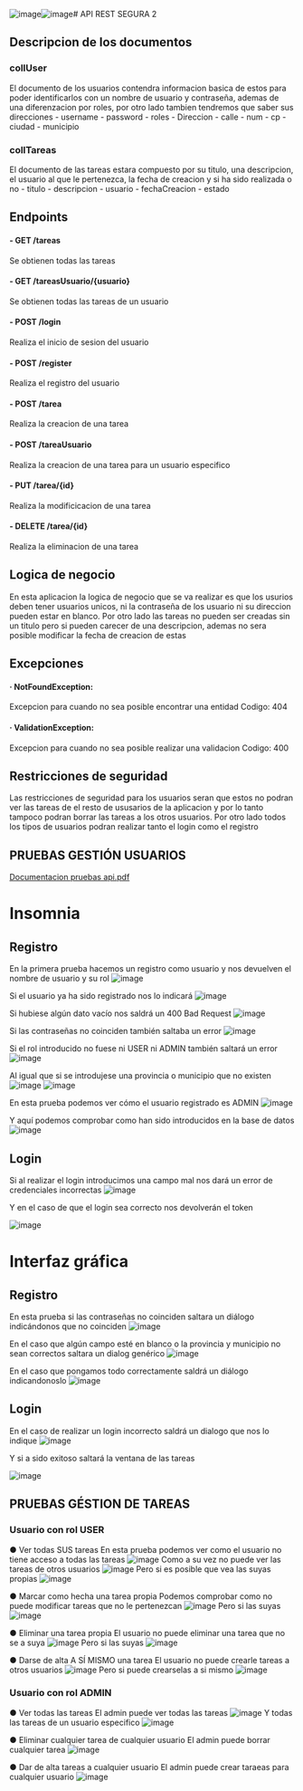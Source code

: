 ![image](https://github.com/user-attachments/assets/dbe75b9e-cb0c-4aea-8ee9-b8bf17b31be5)![image](https://github.com/user-attachments/assets/e43f1e14-7845-432c-9e7a-2b4c2289eef1)﻿# API REST SEGURA 2

## Descripcion de los documentos 
### collUser
El documento de los usuarios contendra informacion basica de estos para poder identificarlos con un nombre de usuario y contraseña, ademas de una diferenzacion por roles, por otro lado tambien tendremos que saber sus direcciones
    - username
    - password
    - roles
    - Direccion
        - calle
        - num
        - cp
        - ciudad
        - municipio
### collTareas
El documento de las tareas estara compuesto por su titulo, una descripcion, el usuario al que le pertenezca, la fecha de creacion y si ha sido realizada o no
    - titulo
    - descripcion
    - usuario
    - fechaCreacion
    - estado

## Endpoints

#### - GET /tareas
Se obtienen todas las tareas

#### - GET /tareasUsuario/{usuario}
Se obtienen todas las tareas de un usuario

#### - POST /login
Realiza el inicio de sesion del usuario

#### - POST /register
Realiza el registro del usuario

#### - POST /tarea
Realiza la creacion de una tarea

#### - POST /tareaUsuario
Realiza la creacion de una tarea para un usuario especifico

#### - PUT /tarea/{id}
Realiza la modificicacion de una tarea

#### - DELETE /tarea/{id}
Realiza la eliminacion de una tarea

## Logica de negocio 
En esta aplicacion la logica de negocio que se va realizar es que los usurios deben tener usuarios unicos, ni la contraseña de los usuario ni su direccion pueden estar en blanco.
Por otro lado las tareas no pueden ser creadas sin un titulo pero si pueden carecer de una descripcion, ademas no sera posible modificar la fecha de creacion de estas
## Excepciones
#### · NotFoundException:
Excepcion para cuando no sea posible encontrar una entidad Codigo: 404

#### · ValidationException: 
Excepcion para cuando no sea posible realizar una validacion Codigo: 400

## Restricciones de seguridad
Las restricciones de seguridad para los usuarios seran que estos no podran ver las tareas de el resto de ususarios de la aplicacion y por lo tanto tampoco podran borrar las tareas a los otros usuarios.
Por otro lado todos los tipos de usuarios podran realizar tanto el login como el registro

## PRUEBAS GESTIÓN USUARIOS
[Documentacion pruebas api.pdf](https://github.com/user-attachments/files/18913810/Documentacion.pruebas.api.pdf)
# Insomnia

## Registro

En la primera prueba hacemos un registro como usuario y nos devuelven el nombre de usuario y su rol
![image](https://github.com/user-attachments/assets/85b92db9-6536-40e3-bbb8-32298a662a9c)

Si el usuario ya ha sido registrado nos lo indicará
![image](https://github.com/user-attachments/assets/f649be38-ee55-4f2c-ae72-9cd0b6606919)

Si hubiese algún dato vacío nos saldrá un 400 Bad Request
![image](https://github.com/user-attachments/assets/5fd455e4-ffcd-495f-a744-266d5f87f24f)

Si las contraseñas no coinciden también saltaba un error
![image](https://github.com/user-attachments/assets/d34b3268-8d61-461d-a878-20b9fc220427)


Si el rol introducido no fuese ni USER ni ADMIN también saltará un error
![image](https://github.com/user-attachments/assets/77c68110-fa7b-41a3-b668-72f9fefae8fc)

Al igual que si se introdujese una provincia o municipio que no existen
![image](https://github.com/user-attachments/assets/6c7a1379-76d6-4ed7-ad30-3180f300c1c3)
![image](https://github.com/user-attachments/assets/a18a9bbd-a033-46b9-86b3-e635dc384942)


En esta prueba podemos ver cómo el usuario registrado es ADMIN
![image](https://github.com/user-attachments/assets/fab754fc-5dca-4851-af04-e3e396ec9331)


Y aquí podemos comprobar como han sido introducidos en la base de datos
![image](https://github.com/user-attachments/assets/a98bd751-9312-4684-aa65-09a5e29fda8b)

## Login

Si al realizar el login introducimos una campo mal nos dará un error de credenciales incorrectas
![image](https://github.com/user-attachments/assets/e4326824-7e8d-450a-accb-d08e81ac3e1f)


Y en el caso de que el login sea correcto nos devolverán el token

![image](https://github.com/user-attachments/assets/c0a2741e-5e5a-4268-8643-a2036feb1066)

# Interfaz gráfica

## Registro

En esta prueba si las contraseñas no coinciden saltara un diálogo indicándonos que no coinciden
![image](https://github.com/user-attachments/assets/042ab21d-c434-408d-8d25-f1b755d8b669)



En el caso que algún campo esté en blanco o la provincia y municipio no sean correctos saltara un dialog genérico
![image](https://github.com/user-attachments/assets/585409cd-76c2-467b-ae6a-ffa8cb55dce6)


En el caso que pongamos todo correctamente saldrá un diálogo indicandonoslo
![image](https://github.com/user-attachments/assets/d6e455c2-a010-40ee-80a5-2f91896a0c85)


## Login

En el caso de realizar un login incorrecto saldrá un dialogo que nos lo indique
![image](https://github.com/user-attachments/assets/fe73f07d-0c8f-440a-9385-bf04167fb551)

Y si a sido exitoso saltará la ventana de las tareas

![image](https://github.com/user-attachments/assets/6df54f05-88aa-4c49-8d81-7b09e503596e)

## PRUEBAS GÉSTION DE TAREAS

### Usuario con rol USER

● Ver todas SUS tareas
En esta prueba podemos ver como el usuario no tiene acceso a todas las tareas
![image](https://github.com/user-attachments/assets/8f82b138-e59a-4bad-8f98-8a344987e389)
Como a su vez no puede ver las tareas de otros usuarios
![image](https://github.com/user-attachments/assets/753c14e7-e29e-4745-88c4-b8275c6285bf)
Pero si es posible que vea las suyas propias
![image](https://github.com/user-attachments/assets/e9d4fe87-6479-41f4-92fe-31d98dde82e3)

● Marcar como hecha una tarea propia
Podemos comprobar como no puede modificar tareas que no le pertenezcan
![image](https://github.com/user-attachments/assets/f1711a76-f279-40a1-828e-66ea36a30b79)
Pero si las suyas
![image](https://github.com/user-attachments/assets/3c7cf7aa-b02f-4cf2-9a70-de45c5dc65bd)

● Eliminar una tarea propia
El usuario no puede eliminar una tarea que no se a suya
![image](https://github.com/user-attachments/assets/5735e78e-cbce-4e39-a94d-52138ab1cd56)
Pero si las suyas
![image](https://github.com/user-attachments/assets/3e71d549-846e-4e60-b580-f0e9260e7dee)

● Darse de alta A SÍ MISMO una tarea
El usuario no puede crearle tareas a otros usuarios
![image](https://github.com/user-attachments/assets/f8bafb5f-b1a2-49c4-8da5-5e19a49644b2)
Pero si puede crearselas a si mismo
![image](https://github.com/user-attachments/assets/a5fa3ae4-eaa2-4573-9624-d509dee873ce)

### Usuario con rol ADMIN

● Ver todas las tareas
El admin puede ver todas las tareas
![image](https://github.com/user-attachments/assets/85ad9ae1-fa76-48c1-b20e-8b4c4a23b80a)
Y todas las tareas de un usuario especifico
![image](https://github.com/user-attachments/assets/8712af21-a6d9-46a8-804c-acb06a3e2e06)

● Eliminar cualquier tarea de cualquier usuario
El admin puede borrar cualquier tarea
![image](https://github.com/user-attachments/assets/a9add4f0-d33e-405e-9d4f-1627a26f77e4)

● Dar de alta tareas a cualquier usuario
El admin puede crear taraeas para cualquier usuario
![image](https://github.com/user-attachments/assets/b498f333-d0eb-4e0d-9062-0f554a221174)



